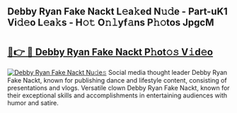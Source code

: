 ## Debby Ryan Fake Nackt L𝚎a𝚔ed N𝚞𝚍e - Part-uK1 Vi𝚍𝚎o L𝚎a𝚔s - H𝚘𝚝 O𝚗𝚕yf𝚊ns P𝚑𝚘tos JpgcM

# <h2><a href="http://kfelwl.oniu.top/?m=Debby+Ryan+Fake+Nackt">🔗👉 🔴 Debby Ryan Fake Nackt P𝚑ot𝚘𝚜 V𝚒d𝚎o</a></h2>

[![Debby Ryan Fake Nackt Nu𝚍e𝚜](https://i.imgur.com/0qMVB7G.gif)](http://kfelwl.oniu.top/?m=Debby+Ryan+Fake+Nackt)
Social media thought leader Debby Ryan Fake Nackt, known for publishing dance and lifestyle content, consisting of presentations and vlogs. Versatile clown Debby Ryan Fake Nackt, known for their exceptional skills and accomplishments in entertaining audiences with humor and satire.  
